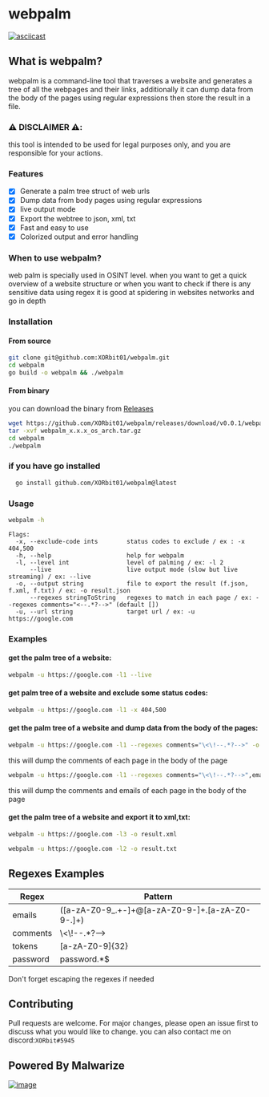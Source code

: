 # webpalm
[![asciicast](https://asciinema.org/a/iurNVvgy6e43gfIC6iJUIILm1.svg)](https://asciinema.org/a/iurNVvgy6e43gfIC6iJUIILm1)
## What is webpalm?
webpalm is a command-line tool that traverses a website and generates a tree of all the webpages and their links, additionally it can dump data from the body of the pages using regular expressions then store the result in a file.

### ⚠️ DISCLAIMER ⚠️:
this tool is intended to be used for legal purposes only,
and you are responsible for your actions.

### Features
- [x] Generate a palm tree struct of web urls
- [x] Dump data from body pages using regular expressions
- [x] live output mode 
- [x] Export the webtree to json, xml, txt
- [x] Fast and easy to use
- [x] Colorized output and error handling

### When to use webpalm?
web palm is specially used in OSINT level.
when you want to get a quick overview of a website structure
or when you want to check if there is any sensitive data using regex
it is good at spidering in websites networks and go in depth

### Installation
#### From source
```bash
git clone git@github.com:XORbit01/webpalm.git
cd webpalm
go build -o webpalm && ./webpalm
```
#### From binary
you can download the binary from
[Releases](https://github.com/XORbit01/ddosarmy/releases/latest)
```bash
wget https://github.com/XORbit01/webpalm/releases/download/v0.0.1/webpalm_x.x.x_os_arch.tar.gz
tar -xvf webpalm_x.x.x_os_arch.tar.gz
cd webpalm
./webpalm
```
### if you have go installed
```bash
  go install github.com/XORbit01/webpalm@latest
```
### Usage
```bash
webpalm -h
```
```
Flags:
  -x, --exclude-code ints        status codes to exclude / ex : -x 404,500
  -h, --help                     help for webpalm
  -l, --level int                level of palming / ex: -l 2
      --live                     live output mode (slow but live streaming) / ex: --live
  -o, --output string            file to export the result (f.json, f.xml, f.txt) / ex: -o result.json
      --regexes stringToString   regexes to match in each page / ex: --regexes comments="<--.*?-->" (default [])
  -u, --url string               target url / ex: -u https://google.com
```
### Examples

#### get the palm tree of a website: 
```bash
webpalm -u https://google.com -l1 --live
```

#### get palm tree of a website and exclude some status codes: 
```bash
webpalm -u https://google.com -l1 -x 404,500

```
#### get the palm tree of a website and dump data from the body of the pages: 
```bash
webpalm -u https://google.com -l1 --regexes comments="\<\!--.*?-->" -o result.json"
```

this  will dump the comments of each page in the body of the page
```bash
webpalm -u https://google.com -l1 --regexes comments="\<\!--.*?-->",emails="([a-zA-Z0-9_.+-]+@[a-zA-Z0-9-]+.[a-zA-Z0-9-.]+)"
```
this will dump the comments and emails of each page in the body of the page

#### get the palm tree of a website and export it to xml,txt: 
```bash
webpalm -u https://google.com -l3 -o result.xml
```
```bash
webpalm -u https://google.com -l2 -o result.txt
```

## Regexes Examples
| Regex | Pattern                                        |
|-------|------------------------------------------------|
|emails | ([a-zA-Z0-9_.+-]+@[a-zA-Z0-9-]+\.[a-zA-Z0-9-.]+) |
|comments | \\<\\!--.*?-->                                 |
|tokens | [a-zA-Z0-9]{32}                                |
|password| password.*$                                    |

Don't forget escaping the regexes if needed

## Contributing
Pull requests are welcome. For major changes, please open an issue first to discuss what you would like to change.
you can also contact me on discord:`XORbit#5945`


## Powered By Malwarize
[![image](https://user-images.githubusercontent.com/130087473/232165094-73347c46-71dc-47c0-820a-1eb36657a8c0.png)](https://discord.gg/g9y7D3xCab)



